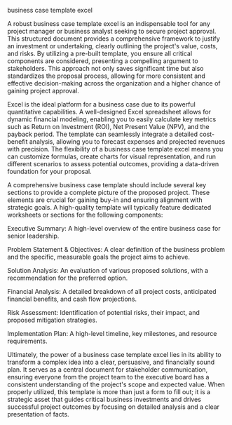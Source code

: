 business case template excel


A robust business case template excel is an indispensable tool for any project manager or business analyst seeking to secure project approval. This structured document provides a comprehensive framework to justify an investment or undertaking, clearly outlining the project's value, costs, and risks. By utilizing a pre-built template, you ensure all critical components are considered, presenting a compelling argument to stakeholders. This approach not only saves significant time but also standardizes the proposal process, allowing for more consistent and effective decision-making across the organization and a higher chance of gaining project approval.



Excel is the ideal platform for a business case due to its powerful quantitative capabilities. A well-designed Excel spreadsheet allows for dynamic financial modeling, enabling you to easily calculate key metrics such as Return on Investment (ROI), Net Present Value (NPV), and the payback period. The template can seamlessly integrate a detailed cost-benefit analysis, allowing you to forecast expenses and projected revenues with precision. The flexibility of a business case template excel means you can customize formulas, create charts for visual representation, and run different scenarios to assess potential outcomes, providing a data-driven foundation for your proposal.



A comprehensive business case template should include several key sections to provide a complete picture of the proposed project. These elements are crucial for gaining buy-in and ensuring alignment with strategic goals. A high-quality template will typically feature dedicated worksheets or sections for the following components:




Executive Summary: A high-level overview of the entire business case for senior leadership.


Problem Statement & Objectives: A clear definition of the business problem and the specific, measurable goals the project aims to achieve.


Solution Analysis: An evaluation of various proposed solutions, with a recommendation for the preferred option.


Financial Analysis: A detailed breakdown of all project costs, anticipated financial benefits, and cash flow projections.


Risk Assessment: Identification of potential risks, their impact, and proposed mitigation strategies.


Implementation Plan: A high-level timeline, key milestones, and resource requirements.





Ultimately, the power of a business case template excel lies in its ability to transform a complex idea into a clear, persuasive, and financially sound plan. It serves as a central document for stakeholder communication, ensuring everyone from the project team to the executive board has a consistent understanding of the project's scope and expected value. When properly utilized, this template is more than just a form to fill out; it is a strategic asset that guides critical business investments and drives successful project outcomes by focusing on detailed analysis and a clear presentation of facts.
